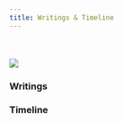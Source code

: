 ```yaml
---
title: Writings & Timeline
---
```



<section>
  <aside>
      <img style="margin-top: 36px;" src="/images/thomaspaine-2.png"/>
  </aside>
  <aside>
      <h3>Writings</h3>
      <!--#include virtual="/pages/writings_index.html" -->
  </aside>
  <aside>
      <h3>Timeline</h3>
      <!--#include virtual="/pages/timeline_index.html" -->
  </aside>
</section>
